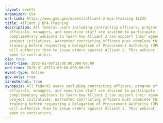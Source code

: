 ```yaml
---
layout: events
organizer: GSA
url-link: https://www.gsa.gov/events/alliant-2-dpa-training-12225
title: Alliant 2 DPA Training
description: All federal users including contracting officers, program office
  officials, managers, and executive staff are invited to participate in these
  complimentary webinars to learn how Alliant 2 can support their agency IT
  project initiatives. Warranted contracting officers must complete this
  training before requesting a Delegation of Procurement Authority (DPA), which
  will authorize them to issue orders against Alliant 2. This webinar is not
  open to contractors.
clp: true
start-time: 2025-01-08T11:00:00.000-00:00
end-time: 2025-01-08T13:00:00.000-00:00
event-type: Online
gov-only: true
is-external: true
synopsis: All federal users including contracting officers, program office
  officials, managers, and executive staff are invited to participate in these
  complimentary webinars to learn how Alliant 2 can support their agency IT
  project initiatives. Warranted contracting officers must complete this
  training before requesting a Delegation of Procurement Authority (DPA), which
  will authorize them to issue orders against Alliant 2. This webinar is not
  open to contractors.
---
```

